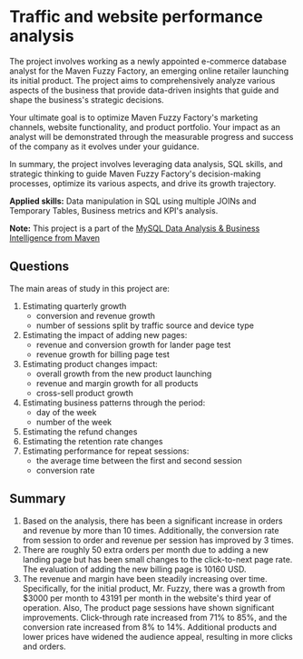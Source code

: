# Traffic and website performance analysis 

<p>The project involves working as a newly appointed e-commerce database analyst for the Maven Fuzzy Factory, an emerging online retailer launching its initial product. The project aims to comprehensively analyze various aspects of the business that provide data-driven insights that guide and shape the business's strategic decisions.</p>

<p>Your ultimate goal is to optimize Maven Fuzzy Factory's marketing channels, website functionality, and product portfolio. Your impact as an analyst will be demonstrated through the measurable progress and success of the company as it evolves under your guidance.</p>

<p>In summary, the project involves leveraging data analysis, SQL skills, and strategic thinking to guide Maven Fuzzy Factory's decision-making processes, optimize its various aspects, and drive its growth trajectory.</p>

<p><b>Applied skills:</b> Data manipulation in SQL using multiple JOINs and Temporary Tables, Business metrics and KPI's analysis. 
  
 **Note:** This project is a part of the <a href="https://www.udemy.com/share/1022oW3@d_BD0cZjj9NmlW8V6ATOSfLA9kKAC4cW3m19Cn8wGy9W3onIBW5pLibtm1BnN3eHJg==/">MySQL Data Analysis & Business Intelligence from Maven</a> </p>
 
<p><h2>Questions</h2>

The main areas of study in this project are:
1. Estimating quarterly growth
   - conversion and revenue growth
   - number of sessions split by traffic source and device type
2. Estimating the impact of adding new pages: 
   - revenue and conversion growth for lander page test
   - revenue growth for billing page test
3. Estimating product changes impact:
   - overall growth from the new product launching
   - revenue and margin growth for all products
   - cross-sell product growth
4. Estimating business patterns through the period:
   - day of the week
   - number of the week
5. Estimating the refund changes
6. Estimating the retention rate changes
7. Estimating performance for repeat sessions:
   - the average time between the first and second session
   - conversion rate
</p>

<p><h2>Summary</h2>
  
1. Based on the analysis, there has been a significant increase in orders and revenue by more than 10 times. Additionally, the conversion rate from session to order and revenue per session has improved by 3 times.
2. There are roughly 50 extra orders per month due to adding a new landing page but has been small changes to the click-to-next page rate. The evaluation of adding the new billing page is 10160 USD.
3. The revenue and margin have been steadily increasing over time. Specifically, for the initial product, Mr. Fuzzy, there was a growth from $3000 per month to 43191 per month in the website's third year of operation. Also, The product page sessions have shown significant improvements. Click-through rate increased from 71% to 85%, and the conversion rate increased from 8% to 14%. Additional products and lower prices have widened the audience appeal, resulting in more clicks and orders.
